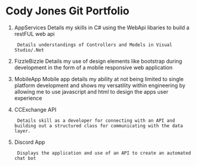 
# Cody Jones Git Portfolio

1) AppServices
		Details my skills in C# using the WebApi libaries to build a restFUL web api
		
		Details understandings of Controllers and Models in Visual Studio/.Net
		
2) FizzleBizzle
		Details my use of design elements like bootstrap during development in the form of a mobile responsive web application
		
3) MobileApp
		Mobile app details my ability at not being limited to single platform development and shows my versatility within engineering by allowing me to use javascript and html to design the apps user experience
		
4) CCExchange API

		Details skill as a developer for connecting with an API and building out a structured class for communicating with the data layer.

5) Discord App

		Displays the application and use of an API to create an automated chat bot 
